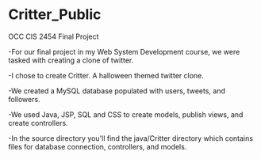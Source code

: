 # Critter_Public
 OCC CIS 2454 Final Project 

 
-For our final project in my Web System Development course, we were tasked with creating a clone of twitter.

-I chose to create Critter. A halloween themed twitter clone. 

-We created a MySQL database populated with users, tweets, and followers. 

-We used Java, JSP, SQL and CSS to create models, publish views, and create controllers.

-In the source directory you'll find the java/Critter directory which contains files for database connection, controllers, and models. 
